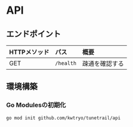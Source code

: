 # API

## エンドポイント

| HTTPメソッド | パス | 概要 |
| :--------- | :--- | :--- |
| GET | `/health` | 疎通を確認する |

## 環境構築
### Go Modulesの初期化

```
go mod init github.com/kwtryo/tunetrail/api
```
